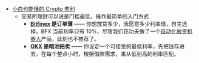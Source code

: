 - [小白也能懂的 Crypto 套利](https://taresky.com/crypto-arbitrage)
	- 交易所理财可以说是门槛最低，操作最简单的入门方式
		- **[Bitfinex](https://www.bitfinex.com/sign-up?refcode=Bj5Ps6Rd6) 是订单薄** —— 你想放贷多少，我愿意多少利率借，自主选择。BFX 当前利率只有 10%，尽管我们花功夫做了一个[自动化放贷机器人](https://lending.cat/)产品，此刻也不推荐了。
		- **[OKX](https://www.ouxyi.supply/join/TAOLIX) 是暗池拍卖** —— 你设定一个可接受的最低利率，先把钱存进去。在每个整点小时，根据借款需求，来从低到高的利率匹配。